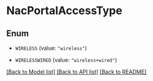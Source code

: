 # NacPortalAccessType

## Enum


* `WIRELESS` (value: `"wireless"`)

* `WIRELESSWIRED` (value: `"wireless+wired"`)


[[Back to Model list]](../README.md#documentation-for-models) [[Back to API list]](../README.md#documentation-for-api-endpoints) [[Back to README]](../README.md)


